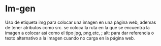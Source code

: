 # Im-gen
Uso de etiqueta img para colocar una imagen en una página web, ademas de tener atributos como src. se coloca la ruta en la que se encuentra la imagen a colocar así como el tipo jpg, png,etc, ; alt: para dar referencia o texto alternativo a la imagen cuando no  carga en la página web.
